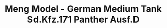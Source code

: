 ---
layout: product
title: "Meng Model - German Medium Tank Sd.Kfz.171 Panther Ausf.D"
price: "5000" 
desc: "N/A"
img_path: "/assets/img/MM-TS-038.webp"
brand: "N/A"
available: true
special_offer: false
new: false
soon: false
cat: "010000"
subcat: "011000"
subsubcat: "0N/A"
sifra: "MM-TS-038"
popular: false
spec: false
---